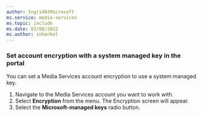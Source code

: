 ```yaml
---
author: IngridAtMicrosoft
ms.service: media-services 
ms.topic: include
ms.date: 03/08/2022
ms.author: inhenkel
---
```


### Set account encryption with a system managed key in the portal

You can set a Media Services account encryption to use a system managed key.

1. Navigate to the Media Services account you want to work with.
1. Select **Encryption** from the menu. The Encryption screen will appear.
1. Select the **Microsoft-managed keys** radio button.
